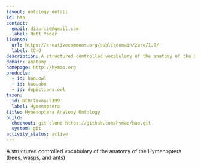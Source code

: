 ```yaml
---
layout: ontology_detail
id: hao
contact:
  email: diapriid@gmail.com
  label: Matt Yoder
license:
  url: https://creativecommons.org/publicdomain/zero/1.0/
  label: CC-0
description: A structured controlled vocabulary of the anatomy of the Hymenoptera (bees, wasps, and ants)
domain: anatomy
homepage: http://hymao.org
products:
  - id: hao.owl
  - id: hao.obo
  - id: depictions.owl
taxon:
  id: NCBITaxon:7399
  label: Hymenoptera
title: Hymenoptera Anatomy Ontology
build:
  checkout: git clone https://github.com/hymao/hao.git
  system: git
activity_status: active
---
```


A structured controlled vocabulary of the anatomy of the Hymenoptera (bees, wasps, and ants)
